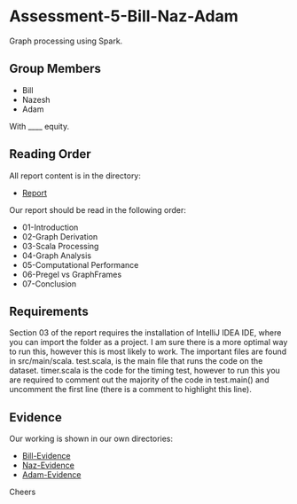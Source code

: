 # Assessment-5-Bill-Naz-Adam
Graph processing using Spark.

## Group Members

* Bill
* Nazesh
* Adam

With ____ equity.

## Reading Order

All report content is in the directory:

* [Report](/Report)

Our report should be read in the following order:

* 01-Introduction
* 02-Graph Derivation
* 03-Scala Processing
* 04-Graph Analysis
* 05-Computational Performance
* 06-Pregel vs GraphFrames
* 07-Conclusion

## Requirements

Section 03 of the report requires the installation of IntelliJ IDEA IDE, where you can import the folder as a project. I am sure there is a more optimal way to run this, however this is most likely to work. The important files are found in src/main/scala. test.scala, is the main file that runs the code on the dataset. timer.scala is the code for the timing test, however to run this you are required to comment out the majority of the code in test.main() and uncomment the first line (there is a comment to highlight this line). 

## Evidence

Our working is shown in our own directories:

* [Bill-Evidence](/Bill-Evidence)
* [Naz-Evidence](/Naz-Evidence)
* [Adam-Evidence](/Adam-Evidence)

Cheers
